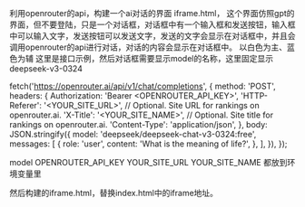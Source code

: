利用openrouter的api，构建一个ai对话的界面 iframe.html，
这个界面仿照gpt的界面，但不要登陆，只是一个对话框，对话框中有一个输入框和发送按钮，输入框中可以输入文字，发送按钮可以发送文字，发送的文字会显示在对话框中，并且会调用openrouter的api进行对话，对话的内容会显示在对话框中。
以白色为主、蓝色为辅
这里是接口示例，然后对话框需要显示model的名称，这里固定显示 deepseek-v3-0324


fetch('https://openrouter.ai/api/v1/chat/completions', {
  method: 'POST',
  headers: {
    Authorization: 'Bearer <OPENROUTER_API_KEY>',
    'HTTP-Referer': '<YOUR_SITE_URL>', // Optional. Site URL for rankings on openrouter.ai.
    'X-Title': '<YOUR_SITE_NAME>', // Optional. Site title for rankings on openrouter.ai.
    'Content-Type': 'application/json',
  },
  body: JSON.stringify({
    model: 'deepseek/deepseek-chat-v3-0324:free',
    messages: [
      {
        role: 'user',
        content: 'What is the meaning of life?',
      },
    ],
  }),
});

model
OPENROUTER_API_KEY
YOUR_SITE_URL
YOUR_SITE_NAME
都放到环境变量里

然后构建的iframe.html，替换index.html中的iframe地址。



